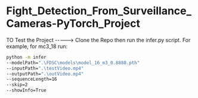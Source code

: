 # Fight_Detection_From_Surveillance_Cameras-PyTorch_Project
 
TO Test the Project -----> Clone the Repo then run the infer.py script. 
For example, for mc3_18
run:
```bash
python -m infer 
--modelPath=".\FDSC\models\model_16_m3_0.8888.pth" 
--inputPath=".\testVideo.mp4" 
--outputPath=".\outVideo.mp4" 
--sequenceLength=16 
--skip=2 
--showInfo=True
```
